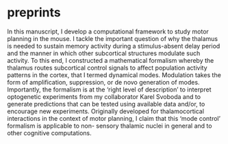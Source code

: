 # preprints

In this manuscript, I develop a computational framework to study motor planning 
in the mouse. I tackle the important question of why the thalamus is needed to sustain memory activity during a stimulus-absent delay period 
and the manner in which other subcortical structures modulate such activity. To this end, I constructed a mathematical formalism whereby the thalamus 
routes subcortical control signals to affect population activity patterns in the cortex, that I termed dynamical modes. Modulation takes the form of 
amplification, suppression, or de novo generation of modes. Importantly, the formalism is at the ‘right level of description’ to interpret optogenetic 
experiments from my collaborator Karel Svoboda and to generate predictions that can be tested using available data and/or, to encourage new experiments. 
Originally developed for thalamocortical interactions in the context of motor planning, I claim that this ‘mode control’ formalism is applicable to 
non- sensory thalamic nuclei in general and to other cognitive computations.
